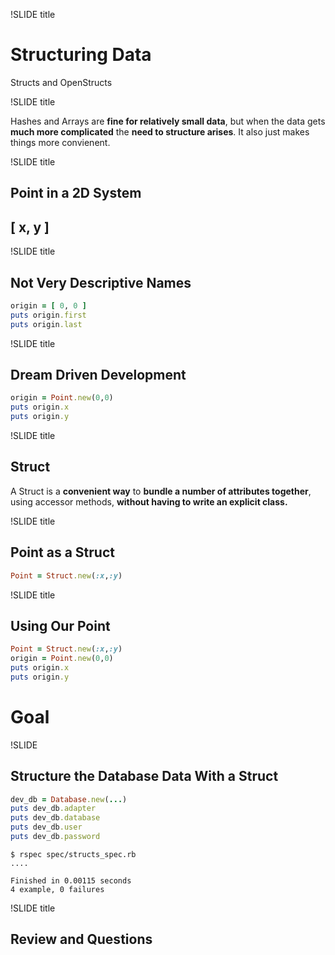 !SLIDE title

# Structuring Data
Structs and OpenStructs

!SLIDE title

Hashes and Arrays are **fine for relatively small
data**, but when the data gets **much more
complicated** the **need to structure arises**. It also
just makes things more convienent.

!SLIDE title

## Point in a 2D System

## [ x, y ]

!SLIDE title

## Not Very Descriptive Names

```ruby
origin = [ 0, 0 ]
puts origin.first
puts origin.last
```

!SLIDE title

## Dream Driven Development

```ruby
origin = Point.new(0,0)
puts origin.x
puts origin.y
```

!SLIDE title

## Struct

A Struct is a **convenient way** to **bundle a
number of attributes together**, using accessor
methods, **without having to write an explicit class.**

!SLIDE title

## Point as a Struct

```ruby
Point = Struct.new(:x,:y)
```

!SLIDE title

## Using Our Point

```ruby
Point = Struct.new(:x,:y)
origin = Point.new(0,0)
puts origin.x
puts origin.y
```

# Goal

!SLIDE

## Structure the Database Data With a Struct

```ruby
dev_db = Database.new(...)
puts dev_db.adapter
puts dev_db.database
puts dev_db.user
puts dev_db.password
```

```
$ rspec spec/structs_spec.rb
....

Finished in 0.00115 seconds
4 example, 0 failures
```

!SLIDE title

## Review and Questions